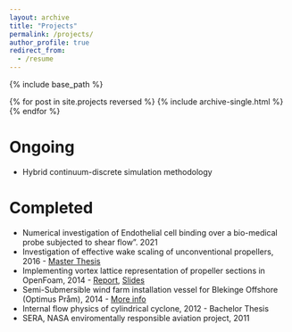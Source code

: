 ```yaml
---
layout: archive
title: "Projects"
permalink: /projects/
author_profile: true
redirect_from:
  - /resume
---
```


{% include base_path %}

{% for post in site.projects reversed %}
  {% include archive-single.html %}
{% endfor %}

Ongoing
======
* Hybrid continuum-discrete simulation methodology

Completed
======
* Numerical investigation of Endothelial cell binding over a bio-medical probe subjected to shear flow”. 2021
* Investigation of effective wake scaling of unconventional propellers, 2016 - [Master Thesis](https://odr.chalmers.se/items/09e05928-25d9-4453-aed9-05534f93985d)
* Implementing vortex lattice representation of propeller sections in OpenFoam, 2014 - [Report](https://www.tfd.chalmers.se/~hani/kurser/OS_CFD_2014/Surya%20Kiran%20Peravali/doc/VortexLatticeReport_final.pdf), [Slides](https://www.tfd.chalmers.se/~hani/kurser/OS_CFD_2014/Surya%20Kiran%20Peravali/doc/presentation%20Vortex%20lattice%20final.pdf)
* Semi-Submersible wind farm installation vessel for Blekinge Offshore (Optimus Pråm), 2014 - [More info](https://research.chalmers.se/publication/208702)
* Internal flow physics of cylindrical cyclone, 2012 - Bachelor Thesis
* SERA, NASA enviromentally responsible aviation project, 2011
